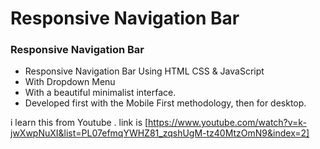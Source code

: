 # Responsive Navigation Bar
### Responsive Navigation Bar

- Responsive Navigation Bar Using HTML CSS & JavaScript
- With Dropdown  Menu
- With a beautiful minimalist interface.
- Developed first with the Mobile First methodology, then for desktop.




i learn this from Youtube . link is [https://www.youtube.com/watch?v=k-jwXwpNuXI&list=PL07efmqYWHZ81_zqshUgM-tz40MtzOmN9&index=2]


